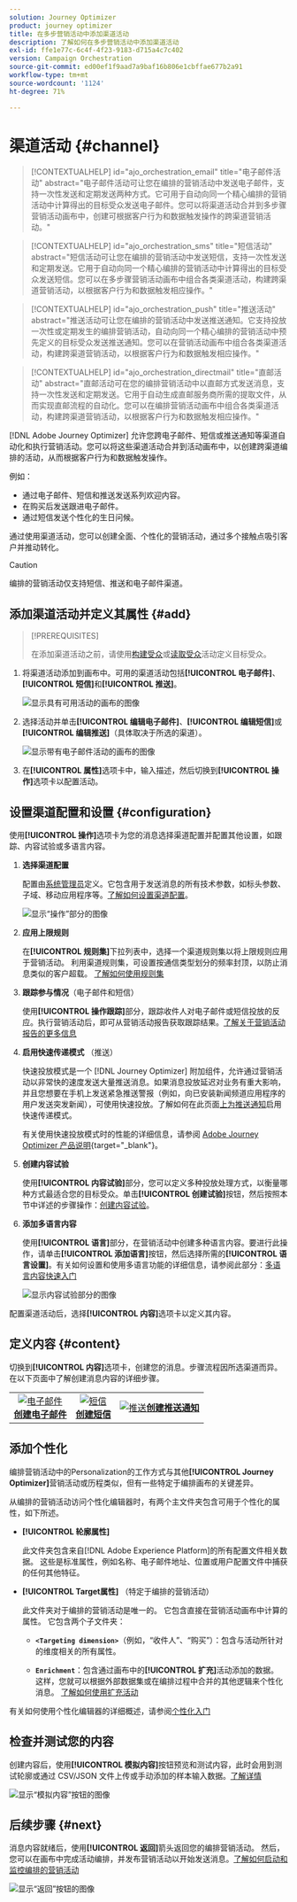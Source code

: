 ```yaml
---
solution: Journey Optimizer
product: journey optimizer
title: 在多步营销活动中添加渠道活动
description: 了解如何在多步营销活动中添加渠道活动
exl-id: ffe1e77c-6c4f-4f23-9183-d715a4c7c402
version: Campaign Orchestration
source-git-commit: ed00ef1f9aad7a9baf16b806e1cbffae677b2a91
workflow-type: tm+mt
source-wordcount: '1124'
ht-degree: 71%

---
```



# 渠道活动 {#channel}

>[!CONTEXTUALHELP]
>id="ajo_orchestration_email"
>title="电子邮件活动"
>abstract="电子邮件活动可让您在编排的营销活动中发送电子邮件，支持一次性发送和定期发送两种方式。它可用于自动向同一个精心编排的营销活动中计算得出的目标受众发送电子邮件。您可以将渠道活动合并到多步骤营销活动画布中，创建可根据客户行为和数据触发操作的跨渠道营销活动。"

>[!CONTEXTUALHELP]
>id="ajo_orchestration_sms"
>title="短信活动"
>abstract="短信活动可让您在编排的营销活动中发送短信，支持一次性发送和定期发送。它用于自动向同一个精心编排的营销活动中计算得出的目标受众发送短信。您可以在多步骤营销活动画布中组合各类渠道活动，构建跨渠道营销活动，以根据客户行为和数据触发相应操作。"

>[!CONTEXTUALHELP]
>id="ajo_orchestration_push"
>title="推送活动"
>abstract="推送活动可让您在编排的营销活动中发送推送通知。它支持投放一次性或定期发生的编排营销活动，自动向同一个精心编排的营销活动中预先定义的目标受众发送推送通知。您可以在营销活动画布中组合各类渠道活动，构建跨渠道营销活动，以根据客户行为和数据触发相应操作。"

<!--
UNUSED IDs in BJ

>[!CONTEXTUALHELP]
>id="ajo_orchestration_push_ios"
>title="Push iOS activity"
>abstract="The Push iOS activity let you send iOS Push notifications as part of your Orchestrated campaign. It enables the delivery of both one-time and recurring Orchestrated campaigns, automating the sending iOS Push notifications to a predefined target within the same workflow. You can combine channel activities into the campaign canvas to create cross-channel campaigns that can trigger actions based on customer behavior and data."

>[!CONTEXTUALHELP]
>id="ajo_orchestration_push_android"
>title="Push Android activity"
>abstract="The Push Android activity ket you send Android Push notifications as part of your Orchestrated campaign. It enables the delivery of both one-time and recurring messages, automating the sending Android Push notifications to a predefined target within the same Orchestrated campaign. You can combine channel activities into the Orchestrated campaign canvas to create cross-channel campaigns that can trigger actions based on customer behavior and data."

-->

>[!CONTEXTUALHELP]
>id="ajo_orchestration_directmail"
>title="直邮活动"
>abstract="直邮活动可在您的编排营销活动中以直邮方式发送消息，支持一次性发送和定期发送。它用于自动生成直邮服务商所需的提取文件，从而实现直邮流程的自动化。您可以在编排营销活动画布中组合各类渠道活动，构建跨渠道营销活动，以根据客户行为和数据触发相应操作。"

[!DNL Adobe Journey Optimizer] 允许您跨电子邮件、短信或推送通知等渠道自动化和执行营销活动。您可以将这些渠道活动合并到活动画布中，以创建跨渠道编排的活动，从而根据客户行为和数据触发操作。

例如：

* 通过电子邮件、短信和推送发送系列欢迎内容。
* 在购买后发送跟进电子邮件。
* 通过短信发送个性化的生日问候。

通过使用渠道活动，您可以创建全面、个性化的营销活动，通过多个接触点吸引客户并推动转化。

>[!CAUTION]
>
>编排的营销活动仅支持短信、推送和电子邮件渠道。

## 添加渠道活动并定义其属性 {#add}

>[!PREREQUISITES]
>
>在添加渠道活动之前，请使用[构建受众](build-audience.md)或[读取受众](read-audience.md)活动定义目标受众。

1. 将渠道活动添加到画布中。可用的渠道活动包括&#x200B;**[!UICONTROL 电子邮件]**、**[!UICONTROL 短信]**&#x200B;和&#x200B;**[!UICONTROL 推送]**。

   ![显示具有可用活动的画布的图像](../assets/channel-add.png)

1. 选择活动并单击&#x200B;**[!UICONTROL 编辑电子邮件]**、**[!UICONTROL 编辑短信]**&#x200B;或&#x200B;**[!UICONTROL 编辑推送]**（具体取决于所选的渠道）。

   ![显示带有电子邮件活动的画布的图像](../assets/channel-edit.png)

1. 在&#x200B;**[!UICONTROL 属性]**&#x200B;选项卡中，输入描述，然后切换到&#x200B;**[!UICONTROL 操作]**&#x200B;选项卡以配置活动。

## 设置渠道配置和设置 {#configuration}

使用&#x200B;**[!UICONTROL 操作]**&#x200B;选项卡为您的消息选择渠道配置并配置其他设置，如跟踪、内容试验或多语言内容。

1. **选择渠道配置**

   配置由[系统管理员](../../start/path/administrator.md)定义。它包含用于发送消息的所有技术参数，如标头参数、子域、移动应用程序等。[了解如何设置渠道配置](../../configuration/channel-surfaces.md)。

   ![显示“操作”部分的图像](../assets/channel-actions.png)

1. **应用上限规则**

   在&#x200B;**[!UICONTROL 规则集]**&#x200B;下拉列表中，选择一个渠道规则集以将上限规则应用于营销活动。 利用渠道规则集，可设置按通信类型划分的频率封顶，以防止消息类似的客户超载。 [了解如何使用规则集](../../conflict-prioritization/rule-sets.md)

1. **跟踪参与情况**（电子邮件和短信）

   使用&#x200B;**[!UICONTROL 操作跟踪]**&#x200B;部分，跟踪收件人对电子邮件或短信投放的反应。执行营销活动后，即可从营销活动报告获取跟踪结果。[了解关于营销活动报告的更多信息](../../reports/campaign-global-report-cja.md)

1. **启用快速传递模式** （推送）

   快速投放模式是一个 [!DNL Journey Optimizer] 附加组件，允许通过营销活动以非常快的速度发送大量推送消息。如果消息投放延迟对业务有重大影响，并且您想要在手机上发送紧急推送警报（例如，向已安装新闻频道应用程序的用户发送突发新闻），可使用快速投放。了解如何在此页面[上为推送通知](../../push/create-push.md#rapid-delivery)启用快速传递模式。

   有关使用快速投放模式时的性能的详细信息，请参阅 [Adobe Journey Optimizer 产品说明](https://helpx.adobe.com/cn/legal/product-descriptions/adobe-journey-optimizer.html){target="_blank"}。

1. **创建内容试验**

   使用&#x200B;**[!UICONTROL 内容试验]**&#x200B;部分，您可以定义多种投放处理方式，以衡量哪种方式最适合您的目标受众。单击&#x200B;**[!UICONTROL 创建试验]**&#x200B;按钮，然后按照本节中详述的步骤操作：[创建内容试验](../../content-management/content-experiment.md)。

1. **添加多语言内容**

   使用&#x200B;**[!UICONTROL 语言]**&#x200B;部分，在营销活动中创建多种语言内容。要进行此操作，请单击&#x200B;**[!UICONTROL 添加语言]**&#x200B;按钮，然后选择所需的&#x200B;**[!UICONTROL 语言设置]**。有关如何设置和使用多语言功能的详细信息，请参阅此部分：[多语言内容快速入门](../../content-management/multilingual-gs.md)

   ![显示内容试验部分的图像](../assets/channel-experiment.png)

配置渠道活动后，选择&#x200B;**[!UICONTROL 内容]**&#x200B;选项卡以定义其内容。

## 定义内容 {#content}

切换到&#x200B;**[!UICONTROL 内容]**&#x200B;选项卡，创建您的消息。步骤流程因所选渠道而异。在以下页面中了解创建消息内容的详细步骤。

<table style="table-layout:fixed"><tr style="border: 0; text-align: center;" >
<td><a href="../../email/create-email.md"><img alt="电子邮件" src="../../channels/assets/do-not-localize/email.png"></a><br/><a href="../../email/create-email.md"><strong>创建电子邮件</strong></a></td>
<td><a href="../../sms/create-sms.md"><img alt="短信" src="../../channels/assets/do-not-localize/sms.png"></a><br/><a href="../../sms/create-sms.md"><strong>创建短信</strong></a></td>
<td><a href="../../push/create-push.md"><img alt="推送" src="../../channels/assets/do-not-localize/push.png"></a><a href="../../push/create-push.md"><strong>创建推送通知</strong></a></td>
</tr></table>

## 添加个性化

编排营销活动中的Personalization的工作方式与其他&#x200B;**[!UICONTROL Journey Optimizer]**&#x200B;营销活动或历程类似，但有一些特定于编排画布的关键差异。

从编排的营销活动访问个性化编辑器时，有两个主文件夹包含可用于个性化的属性，如下所述。

* **[!UICONTROL 轮廓属性]**

  此文件夹包含来自[!DNL Adobe Experience Platform]的所有配置文件相关数据。 这些是标准属性，例如名称、电子邮件地址、位置或用户配置文件中捕获的任何其他特征。

* **[!UICONTROL Target属性]** （特定于编排的营销活动）

  此文件夹对于编排的营销活动是唯一的。 它包含直接在营销活动画布中计算的属性。 它包含两个子文件夹：

   * **`<Targeting dimension>`**（例如，“收件人”、“购买”）：包含与活动所针对的维度相关的所有属性。

   * **`Enrichment`**：包含通过画布中的&#x200B;**[!UICONTROL 扩充]**&#x200B;活动添加的数据。 这样，您就可以根据外部数据集或在编排过程中合并的其他逻辑来个性化消息。 [了解如何使用扩充活动](../activities/enrichment.md)

有关如何使用个性化编辑器的详细概述，请参阅[个性化入门](../../personalization/personalize.md)

## 检查并测试您的内容

创建内容后，使用&#x200B;**[!UICONTROL 模拟内容]**&#x200B;按钮预览和测试内容，此时会用到测试轮廓或通过 CSV/JSON 文件上传或手动添加的样本输入数据。[了解详情](../../content-management/preview-test.md)

![显示“模拟内容”按钮的图像](../assets/channel-simulate.png)

## 后续步骤 {#next}

消息内容就绪后，使用&#x200B;**[!UICONTROL 返回]**&#x200B;箭头返回您的编排营销活动。 然后，您可以在画布中完成活动编排，并发布营销活动以开始发送消息。[了解如何启动和监控编排的营销活动](../start-monitor-campaigns.md)

![显示“返回”按钮的图像](../assets/channel-back.png)

<!--
## Examples {#cross-channel-workflow-sample}

Here is a cross-channel Orchestrated campaign example with a segmentation and two deliveries. The Orchestrated campaign targets all customers who live in Paris and who are interested in coffee machines. Among this population, an email is sent to the regular customers and an SMS is sent to the VIP clients.

![](../assets/workflow-channel-example.png)

<!--
description, which use case you can perform (common other activities that you can link before of after the activity)

how to add and configure the activity

example of a configured activity within a workflow
The Email delivery activity allows you to configure the sending an email in a workflow. 

-->

<!--You can also create a recurring Orchestrated campaign to send a personalized SMS every first day of the month at 8 PM to all customers living in Paris.

![](../assets/workflow-channel-example2.png)-->

<!-- Scheduled emails available?

This can be a single send email and sent just once, or it can be a recurring email.
* Single send emails are standard emails, sent once.
* Recurring emails allow you to send the same email multiple times to different targets over a defined period. You can aggregate the deliveries per period in order to get reports that correspond to your needs.

When linked to a scheduler, you can define recurring emails.
Email recipients are defined upstream of the activity in the same workflow, via an Audience targeting activity.

-->


<!--The message preparation is triggered according to the workflow execution parameters. From the message dashboard, you can select whether to request or not a manual confirmation to send the message (required by default). You can start the workflow manually or place a scheduler activity in the workflow to automate execution.-->
